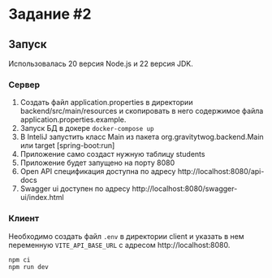 # Задание #2

## Запуск

Использовалась 20 версия Node.js и 22 версия JDK.

### Сервер

1. Создать файл application.properties в директории backend/src/main/resources и скопировать в него содержимое файла application.properties.example.
2. Запуск БД в докере `docker-compose up`
3. В InteliJ запустить класс Main из пакета org.gravitytwog.backend.Main или target [spring-boot:run]
4. Приложение само создаст нужную таблицу students
5. Приложение будет запущено на порту 8080
6. Open API спецификация доступна по адресу http://localhost:8080/api-docs
7. Swagger ui доступен по адресу http://localhost:8080/swagger-ui/index.html

### Клиент

Необходимо создать файл `.env` в директории client и указать в нем переменную `VITE_API_BASE_URL` с адресом http://localhost:8080.

```bash
npm ci
npm run dev
```
